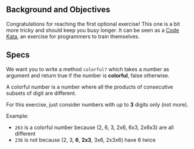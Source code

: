 ## Background and Objectives

Congratulations for reaching the first optional exercise! This one is a bit more tricky
and should keep you busy longer. It can be seen as a [Code Kata](http://en.wikipedia.org/wiki/Kata_%28programming%29), an exercise for programmers to train themselves.

## Specs

We want you to write a method `colorful?` which takes a number as argument and return true if the number is **colorful**, false otherwise.

A colorful number is a number where all the products of consecutive subsets of digit are different.

For this exercise, just consider numbers with up to **3** digits only (not more).

Example:

- `263` is a colorful number because (2, 6, 3, 2x6, 6x3, 2x6x3) are all different
- `236` is not because (2, 3, **6**, **2x3**, 3x6, 2x3x6) have 6 twice
